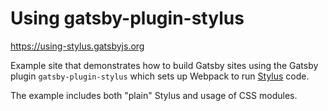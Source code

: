 # Using gatsby-plugin-stylus

https://using-stylus.gatsbyjs.org

Example site that demonstrates how to build Gatsby sites
using the Gatsby plugin `gatsby-plugin-stylus`
which sets up Webpack to run [Stylus][] code.

The example includes both "plain" Stylus and usage of CSS modules.

[Stylus]: https://github.com/stylus/stylus
